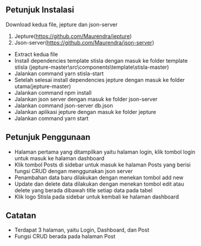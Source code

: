 ## Petunjuk Instalasi

Download kedua file, jepture dan json-server
1. Jepture(https://github.com/Maurendra/jepture)
2. Json-server(https://github.com/Maurendra/json-server)

- Extract kedua file
- Install dependencies template stisla dengan masuk ke folder template stisla (jepture-master\src\components\template\stisla-master)
- Jalankan command yarn stisla-start
- Setelah selesai install dependencies jepture dengan masuk ke folder utama(jepture-master)
- Jalankan command npm install
- Jalankan json server dengan masuk ke folder json-server
- Jalankan command json-server db.json
- Jalankan aplikasi jepture dengan masuk ke folder jepture
- Jalankan command yarn start

## Petunjuk Penggunaan
 * Halaman pertama yang ditampilkan yaitu halaman login, klik tombol login untuk masuk ke halaman dashboard
 * Klik tombol Posts di sidebar untuk masuk ke halaman Posts yang berisi fungsi CRUD dengan menggunakan json server
 * Penambahan data baru dilakukan dengan menekan tombol add new
 * Update dan delete data dilakukan dengan menekan tombol edit atau delete yang berada dibawah title setiap data pada tabel
 * Klik logo Stisla pada sidebar untuk kembali ke halaman dashboard
 
 ## Catatan
 * Terdapat 3 halaman, yaitu Login, Dashboard, dan Post
 * Fungsi CRUD berada pada halaman Post
